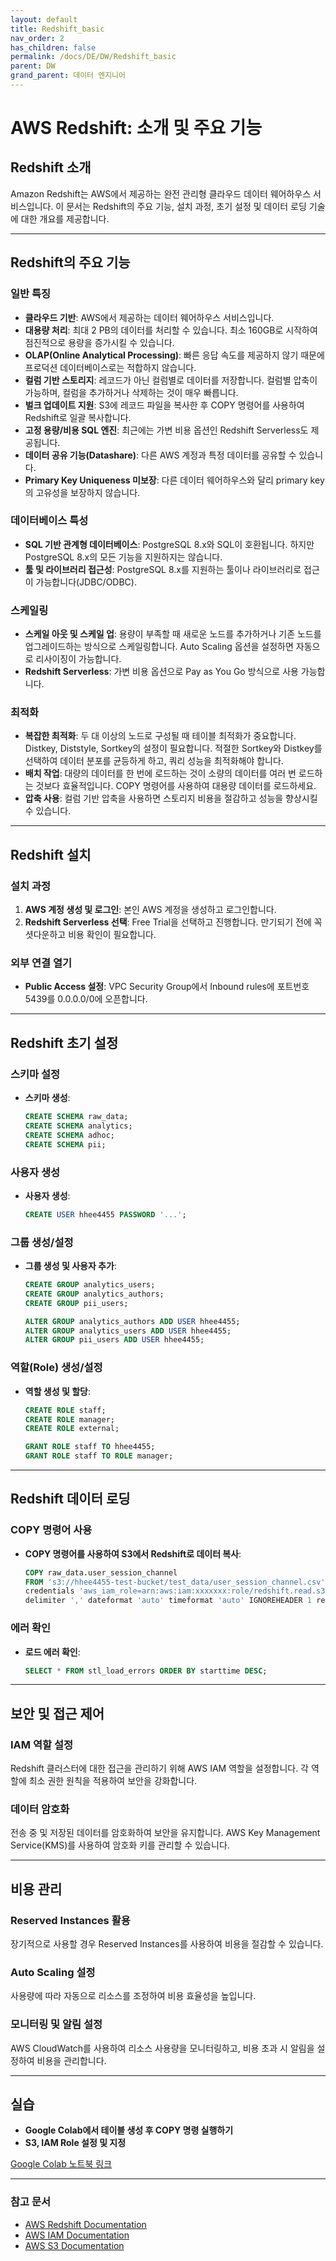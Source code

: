 ```yaml
---
layout: default
title: Redshift_basic
nav_order: 2
has_children: false
permalink: /docs/DE/DW/Redshift_basic
parent: DW
grand_parent: 데이터 엔지니어
---
```


# AWS Redshift: 소개 및 주요 기능

## Redshift 소개
Amazon Redshift는 AWS에서 제공하는 완전 관리형 클라우드 데이터 웨어하우스 서비스입니다. 이 문서는 Redshift의 주요 기능, 설치 과정, 초기 설정 및 데이터 로딩 기술에 대한 개요를 제공합니다.

---

## Redshift의 주요 기능

### 일반 특징
- **클라우드 기반**: AWS에서 제공하는 데이터 웨어하우스 서비스입니다.
- **대용량 처리**: 최대 2 PB의 데이터를 처리할 수 있습니다. 최소 160GB로 시작하여 점진적으로 용량을 증가시킬 수 있습니다.
- **OLAP(Online Analytical Processing)**: 빠른 응답 속도를 제공하지 않기 때문에 프로덕션 데이터베이스로는 적합하지 않습니다.
- **컬럼 기반 스토리지**: 레코드가 아닌 컬럼별로 데이터를 저장합니다. 컬럼별 압축이 가능하며, 컬럼을 추가하거나 삭제하는 것이 매우 빠릅니다.
- **벌크 업데이트 지원**: S3에 레코드 파일을 복사한 후 COPY 명령어를 사용하여 Redshift로 일괄 복사합니다.
- **고정 용량/비용 SQL 엔진**: 최근에는 가변 비용 옵션인 Redshift Serverless도 제공됩니다.
- **데이터 공유 기능(Datashare)**: 다른 AWS 계정과 특정 데이터를 공유할 수 있습니다.
- **Primary Key Uniqueness 미보장**: 다른 데이터 웨어하우스와 달리 primary key의 고유성을 보장하지 않습니다.

### 데이터베이스 특성
- **SQL 기반 관계형 데이터베이스**: PostgreSQL 8.x와 SQL이 호환됩니다. 하지만 PostgreSQL 8.x의 모든 기능을 지원하지는 않습니다.
- **툴 및 라이브러리 접근성**: PostgreSQL 8.x를 지원하는 툴이나 라이브러리로 접근이 가능합니다(JDBC/ODBC).

### 스케일링
- **스케일 아웃 및 스케일 업**: 용량이 부족할 때 새로운 노드를 추가하거나 기존 노드를 업그레이드하는 방식으로 스케일링합니다. Auto Scaling 옵션을 설정하면 자동으로 리사이징이 가능합니다.
- **Redshift Serverless**: 가변 비용 옵션으로 Pay as You Go 방식으로 사용 가능합니다.

### 최적화
- **복잡한 최적화**: 두 대 이상의 노드로 구성될 때 테이블 최적화가 중요합니다. Distkey, Diststyle, Sortkey의 설정이 필요합니다. 적절한 Sortkey와 Distkey를 선택하여 데이터 분포를 균등하게 하고, 쿼리 성능을 최적화해야 합니다.
- **배치 작업**: 대량의 데이터를 한 번에 로드하는 것이 소량의 데이터를 여러 번 로드하는 것보다 효율적입니다. COPY 명령어를 사용하여 대용량 데이터를 로드하세요.
- **압축 사용**: 컬럼 기반 압축을 사용하면 스토리지 비용을 절감하고 성능을 향상시킬 수 있습니다.

---

## Redshift 설치

### 설치 과정
1. **AWS 계정 생성 및 로그인**: 본인 AWS 계정을 생성하고 로그인합니다.
2. **Redshift Serverless 선택**: Free Trial을 선택하고 진행합니다. 만기되기 전에 꼭 셧다운하고 비용 확인이 필요합니다.

### 외부 연결 열기
- **Public Access 설정**: VPC Security Group에서 Inbound rules에 포트번호 5439를 0.0.0.0/0에 오픈합니다.

---

## Redshift 초기 설정

### 스키마 설정
- **스키마 생성**:
  ```sql
  CREATE SCHEMA raw_data;
  CREATE SCHEMA analytics;
  CREATE SCHEMA adhoc;
  CREATE SCHEMA pii;
  ```

### 사용자 생성
- **사용자 생성**:
  ```sql
  CREATE USER hhee4455 PASSWORD '...';
  ```

### 그룹 생성/설정
- **그룹 생성 및 사용자 추가**:
  ```sql
  CREATE GROUP analytics_users;
  CREATE GROUP analytics_authors;
  CREATE GROUP pii_users;

  ALTER GROUP analytics_authors ADD USER hhee4455;
  ALTER GROUP analytics_users ADD USER hhee4455;
  ALTER GROUP pii_users ADD USER hhee4455;
  ```

### 역할(Role) 생성/설정
- **역할 생성 및 할당**:
  ```sql
  CREATE ROLE staff;
  CREATE ROLE manager;
  CREATE ROLE external;

  GRANT ROLE staff TO hhee4455;    
  GRANT ROLE staff TO ROLE manager;
  ```

---

## Redshift 데이터 로딩

### COPY 명령어 사용
- **COPY 명령어를 사용하여 S3에서 Redshift로 데이터 복사**:
  ```sql
  COPY raw_data.user_session_channel
  FROM 's3://hhee4455-test-bucket/test_data/user_session_channel.csv'
  credentials 'aws_iam_role=arn:aws:iam:xxxxxxx:role/redshift.read.s3'
  delimiter ',' dateformat 'auto' timeformat 'auto' IGNOREHEADER 1 removequotes;
  ```

### 에러 확인
- **로드 에러 확인**:
  ```sql
  SELECT * FROM stl_load_errors ORDER BY starttime DESC;
  ```

---

## 보안 및 접근 제어

### IAM 역할 설정
Redshift 클러스터에 대한 접근을 관리하기 위해 AWS IAM 역할을 설정합니다. 각 역할에 최소 권한 원칙을 적용하여 보안을 강화합니다.

### 데이터 암호화
전송 중 및 저장된 데이터를 암호화하여 보안을 유지합니다. AWS Key Management Service(KMS)를 사용하여 암호화 키를 관리할 수 있습니다.

---

## 비용 관리

### Reserved Instances 활용
장기적으로 사용할 경우 Reserved Instances를 사용하여 비용을 절감할 수 있습니다.

### Auto Scaling 설정
사용량에 따라 자동으로 리소스를 조정하여 비용 효율성을 높입니다.

### 모니터링 및 알림 설정
AWS CloudWatch를 사용하여 리소스 사용량을 모니터링하고, 비용 초과 시 알림을 설정하여 비용을 관리합니다.

---

## 실습
- **Google Colab에서 테이블 생성 후 COPY 명령 실행하기**
- **S3, IAM Role 설정 및 지정**

[Google Colab 노트북 링크](https://colab.research.google.com/drive/144fARzv8TDBqn7ovdP7P8ZdmlA6iwUX6?usp=sharing)

---

### 참고 문서
- [AWS Redshift Documentation](https://docs.aws.amazon.com/redshift/)
- [AWS IAM Documentation](https://docs.aws.amazon.com/iam/)
- [AWS S3 Documentation](https://docs.aws.amazon.com/s3/)

